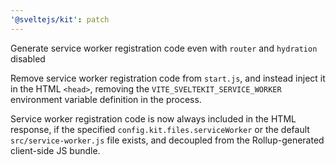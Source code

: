 ```yaml
---
'@sveltejs/kit': patch
---
```


Generate service worker registration code even with `router` and `hydration` disabled

Remove service worker registration code from `start.js`, and instead inject it
in the HTML `<head>`, removing the `VITE_SVELTEKIT_SERVICE_WORKER` environment
variable definition in the process.

Service worker registration code is now always included in the HTML response, if
the specified `config.kit.files.serviceWorker` or the default
`src/service-worker.js` file exists, and decoupled from the Rollup-generated
client-side JS bundle.

